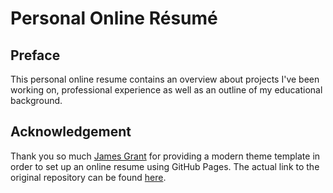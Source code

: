 # Personal Online Résumé

## Preface

This personal online resume contains an overview about projects I've been working on, professional experience as well as an outline of my educational background.

## Acknowledgement

Thank you so much [James Grant](https://github.com/sproogen) for providing a modern theme template in order to set up an online resume using GitHub Pages. The actual link to the original repository can be found [here](https://github.com/sproogen/modern-resume-theme). 
